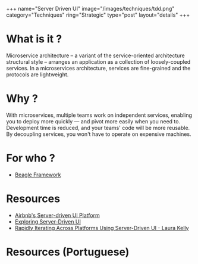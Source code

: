 +++
name="Server Driven UI"
image="/images/techniques/tdd.png"
category="Techniques"
ring="Strategic"
type="post"
layout="details"
+++

# What is it ?

Microservice architecture – a variant of the service-oriented architecture structural style – arranges an application as a collection of loosely-coupled services. In a microservices architecture, services are fine-grained and the protocols are lightweight.

# Why ?

With microservices, multiple teams work on independent services, enabling you to deploy more quickly — and pivot more easily when you need to. Development time is reduced, and your teams' code will be more reusable. By decoupling services, you won't have to operate on expensive machines.

# For who ?

* [Beagle Framework](https://usebeagle.io/)

# Resources

* [Airbnb's Server-driven UI Platform](https://www.infoq.com/news/2021/07/airbnb-server-driven-ui/)
* [Exploring Server-Driven UI](https://betterprogramming.pub/exploring-server-driven-ui-cf67b3da919)
* [Rapidly Iterating Across Platforms Using Server-Driven UI - Laura Kelly](https://www.youtube.com/watch?v=Vs-D2Fb3xEU)

# Resources (Portuguese)
